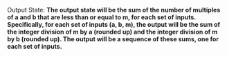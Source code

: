 Output State: **The output state will be the sum of the number of multiples of a and b that are less than or equal to m, for each set of inputs. Specifically, for each set of inputs (a, b, m), the output will be the sum of the integer division of m by a (rounded up) and the integer division of m by b (rounded up). The output will be a sequence of these sums, one for each set of inputs.**